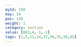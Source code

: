```yaml
---
myId: 150
key: 34
pos: 150
weight: 1
category: section
value: [863,4,-1,-1]
tags: [1,5,11,14,15,30,35,38,45]
---
```

